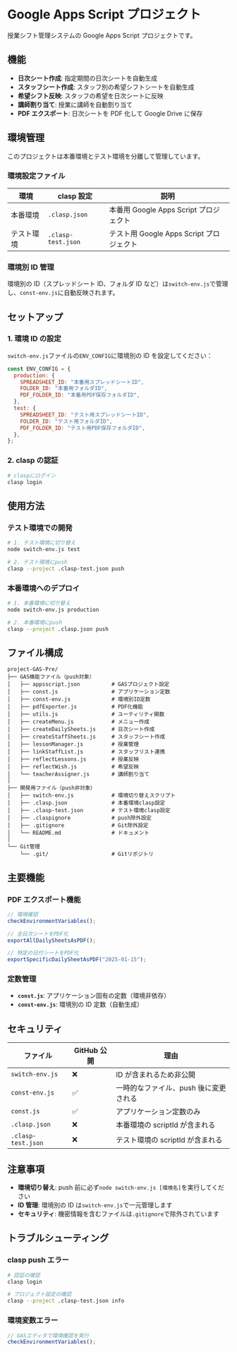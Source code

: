 # Google Apps Script プロジェクト

授業シフト管理システムの Google Apps Script プロジェクトです。

## 機能

- **日次シート作成**: 指定期間の日次シートを自動生成
- **スタッフシート作成**: スタッフ別の希望シフトシートを自動生成
- **希望シフト反映**: スタッフの希望を日次シートに反映
- **講師割り当て**: 授業に講師を自動割り当て
- **PDF エクスポート**: 日次シートを PDF 化して Google Drive に保存

## 環境管理

このプロジェクトは本番環境とテスト環境を分離して管理しています。

### 環境設定ファイル

| 環境       | clasp 設定         | 説明                                     |
| ---------- | ------------------ | ---------------------------------------- |
| 本番環境   | `.clasp.json`      | 本番用 Google Apps Script プロジェクト   |
| テスト環境 | `.clasp-test.json` | テスト用 Google Apps Script プロジェクト |

### 環境別 ID 管理

環境別の ID（スプレッドシート ID、フォルダ ID など）は`switch-env.js`で管理し、`const-env.js`に自動反映されます。

## セットアップ

### 1. 環境 ID の設定

`switch-env.js`ファイルの`ENV_CONFIG`に環境別の ID を設定してください：

```javascript
const ENV_CONFIG = {
  production: {
    SPREADSHEET_ID: "本番用スプレッドシートID",
    FOLDER_ID: "本番用フォルダID",
    PDF_FOLDER_ID: "本番用PDF保存フォルダID",
  },
  test: {
    SPREADSHEET_ID: "テスト用スプレッドシートID",
    FOLDER_ID: "テスト用フォルダID",
    PDF_FOLDER_ID: "テスト用PDF保存フォルダID",
  },
};
```

### 2. clasp の認証

```bash
# claspにログイン
clasp login
```

## 使用方法

### テスト環境での開発

```bash
# 1. テスト環境に切り替え
node switch-env.js test

# 2. テスト環境にpush
clasp --project .clasp-test.json push
```

### 本番環境へのデプロイ

```bash
# 1. 本番環境に切り替え
node switch-env.js production

# 2. 本番環境にpush
clasp --project .clasp.json push
```

## ファイル構成

```
project-GAS-Pre/
├── GAS機能ファイル（push対象）
│   ├── appsscript.json          # GASプロジェクト設定
│   ├── const.js                 # アプリケーション定数
│   ├── const-env.js             # 環境別ID定数
│   ├── pdfExporter.js           # PDF化機能
│   ├── utils.js                 # ユーティリティ関数
│   ├── createMenu.js            # メニュー作成
│   ├── createDailySheets.js     # 日次シート作成
│   ├── createStaffSheets.js     # スタッフシート作成
│   ├── lessonManager.js         # 授業管理
│   ├── linkStaffList.js         # スタッフリスト連携
│   ├── reflectLessons.js        # 授業反映
│   ├── reflectWish.js           # 希望反映
│   └── teacherAssigner.js       # 講師割り当て
│
├── 開発用ファイル（push非対象）
│   ├── switch-env.js            # 環境切り替えスクリプト
│   ├── .clasp.json              # 本番環境clasp設定
│   ├── .clasp-test.json         # テスト環境clasp設定
│   ├── .claspignore             # push除外設定
│   ├── .gitignore               # Git除外設定
│   └── README.md                # ドキュメント
│
└── Git管理
    └── .git/                    # Gitリポジトリ
```

## 主要機能

### PDF エクスポート機能

```javascript
// 環境確認
checkEnvironmentVariables();

// 全日次シートをPDF化
exportAllDailySheetsAsPDF();

// 特定の日付シートをPDF化
exportSpecificDailySheetAsPDF("2025-01-15");
```

### 定数管理

- **`const.js`**: アプリケーション固有の定数（環境非依存）
- **`const-env.js`**: 環境別の ID 定数（自動生成）

## セキュリティ

| ファイル           | GitHub 公開 | 理由                                  |
| ------------------ | ----------- | ------------------------------------- |
| `switch-env.js`    | ❌          | ID が含まれるため非公開               |
| `const-env.js`     | ✅          | 一時的なファイル、push 後に変更される |
| `const.js`         | ✅          | アプリケーション定数のみ              |
| `.clasp.json`      | ❌          | 本番環境の scriptId が含まれる        |
| `.clasp-test.json` | ❌          | テスト環境の scriptId が含まれる      |

## 注意事項

- **環境切り替え**: push 前に必ず`node switch-env.js [環境名]`を実行してください
- **ID 管理**: 環境別の ID は`switch-env.js`で一元管理します
- **セキュリティ**: 機密情報を含むファイルは`.gitignore`で除外されています

## トラブルシューティング

### clasp push エラー

```bash
# 認証の確認
clasp login

# プロジェクト設定の確認
clasp --project .clasp-test.json info
```

### 環境変数エラー

```javascript
// GASエディタで環境確認を実行
checkEnvironmentVariables();
```
